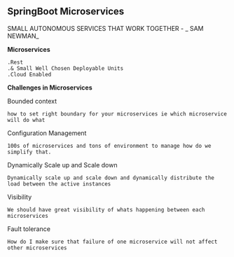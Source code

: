 ## SpringBoot Microservices

SMALL AUTONOMOUS SERVICES THAT WORK TOGETHER -  _  SAM NEWMAN_

**Microservices**

	.Rest
	.& Small Well Chosen Deployable Units
	.Cloud Enabled
	
**Challenges in Microservices**

Bounded context

	how to set right boundary for your microservices ie which microservice will do what
	
Configuration Management

	100s of microservices and tons of environment to manage how do we simplify that.

Dynamically Scale up and Scale down
	
	Dynamically scale up and scale down and dynamically distribute the load between the active instances

Visibility
	
	We should have great visibility of whats happening between each microservices

Fault tolerance

	How do I make sure that failure of one microservice will not affect other microservices
